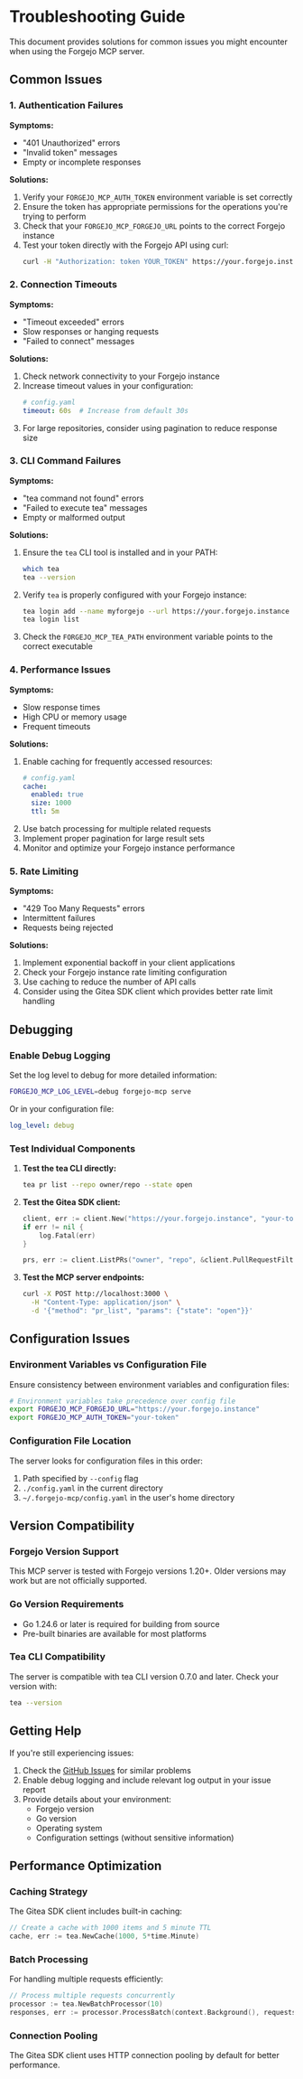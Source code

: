 # Troubleshooting Guide

This document provides solutions for common issues you might encounter when using the Forgejo MCP server.

## Common Issues

### 1. Authentication Failures

**Symptoms:**
- "401 Unauthorized" errors
- "Invalid token" messages
- Empty or incomplete responses

**Solutions:**
1. Verify your `FORGEJO_MCP_AUTH_TOKEN` environment variable is set correctly
2. Ensure the token has appropriate permissions for the operations you're trying to perform
3. Check that your `FORGEJO_MCP_FORGEJO_URL` points to the correct Forgejo instance
4. Test your token directly with the Forgejo API using curl:
   ```bash
   curl -H "Authorization: token YOUR_TOKEN" https://your.forgejo.instance/api/v1/user
   ```

### 2. Connection Timeouts

**Symptoms:**
- "Timeout exceeded" errors
- Slow responses or hanging requests
- "Failed to connect" messages

**Solutions:**
1. Check network connectivity to your Forgejo instance
2. Increase timeout values in your configuration:
   ```yaml
   # config.yaml
   timeout: 60s  # Increase from default 30s
   ```
3. For large repositories, consider using pagination to reduce response size

### 3. CLI Command Failures

**Symptoms:**
- "tea command not found" errors
- "Failed to execute tea" messages
- Empty or malformed output

**Solutions:**
1. Ensure the `tea` CLI tool is installed and in your PATH:
   ```bash
   which tea
   tea --version
   ```
2. Verify `tea` is properly configured with your Forgejo instance:
   ```bash
   tea login add --name myforgejo --url https://your.forgejo.instance --token YOUR_TOKEN
   tea login list
   ```
3. Check the `FORGEJO_MCP_TEA_PATH` environment variable points to the correct executable

### 4. Performance Issues

**Symptoms:**
- Slow response times
- High CPU or memory usage
- Frequent timeouts

**Solutions:**
1. Enable caching for frequently accessed resources:
   ```yaml
   # config.yaml
   cache:
     enabled: true
     size: 1000
     ttl: 5m
   ```
2. Use batch processing for multiple related requests
3. Implement proper pagination for large result sets
4. Monitor and optimize your Forgejo instance performance

### 5. Rate Limiting

**Symptoms:**
- "429 Too Many Requests" errors
- Intermittent failures
- Requests being rejected

**Solutions:**
1. Implement exponential backoff in your client applications
2. Check your Forgejo instance rate limiting configuration
3. Use caching to reduce the number of API calls
4. Consider using the Gitea SDK client which provides better rate limit handling

## Debugging

### Enable Debug Logging

Set the log level to debug for more detailed information:

```bash
FORGEJO_MCP_LOG_LEVEL=debug forgejo-mcp serve
```

Or in your configuration file:
```yaml
log_level: debug
```

### Test Individual Components

1. **Test the tea CLI directly:**
   ```bash
   tea pr list --repo owner/repo --state open
   ```

2. **Test the Gitea SDK client:**
   ```go
   client, err := client.New("https://your.forgejo.instance", "your-token")
   if err != nil {
       log.Fatal(err)
   }
   
   prs, err := client.ListPRs("owner", "repo", &client.PullRequestFilters{State: client.StateOpen})
   ```

3. **Test the MCP server endpoints:**
   ```bash
   curl -X POST http://localhost:3000 \
     -H "Content-Type: application/json" \
     -d '{"method": "pr_list", "params": {"state": "open"}}'
   ```

## Configuration Issues

### Environment Variables vs Configuration File

Ensure consistency between environment variables and configuration files:

```bash
# Environment variables take precedence over config file
export FORGEJO_MCP_FORGEJO_URL="https://your.forgejo.instance"
export FORGEJO_MCP_AUTH_TOKEN="your-token"
```

### Configuration File Location

The server looks for configuration files in this order:
1. Path specified by `--config` flag
2. `./config.yaml` in the current directory
3. `~/.forgejo-mcp/config.yaml` in the user's home directory

## Version Compatibility

### Forgejo Version Support

This MCP server is tested with Forgejo versions 1.20+. Older versions may work but are not officially supported.

### Go Version Requirements

- Go 1.24.6 or later is required for building from source
- Pre-built binaries are available for most platforms

### Tea CLI Compatibility

The server is compatible with tea CLI version 0.7.0 and later. Check your version with:
```bash
tea --version
```

## Getting Help

If you're still experiencing issues:

1. Check the [GitHub Issues](https://github.com/Kunde21/forgejo-mcp/issues) for similar problems
2. Enable debug logging and include relevant log output in your issue report
3. Provide details about your environment:
   - Forgejo version
   - Go version
   - Operating system
   - Configuration settings (without sensitive information)

## Performance Optimization

### Caching Strategy

The Gitea SDK client includes built-in caching:

```go
// Create a cache with 1000 items and 5 minute TTL
cache, err := tea.NewCache(1000, 5*time.Minute)
```

### Batch Processing

For handling multiple requests efficiently:

```go
// Process multiple requests concurrently
processor := tea.NewBatchProcessor(10)
responses, err := processor.ProcessBatch(context.Background(), requests)
```

### Connection Pooling

The Gitea SDK client uses HTTP connection pooling by default for better performance.